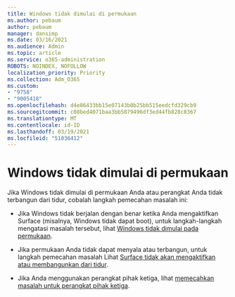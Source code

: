 ```yaml
---
title: Windows tidak dimulai di permukaan
ms.author: pebaum
author: pebaum
manager: dansimp
ms.date: 03/16/2021
ms.audience: Admin
ms.topic: article
ms.service: o365-administration
ROBOTS: NOINDEX, NOFOLLOW
localization_priority: Priority
ms.collection: Adm_O365
ms.custom:
- "9758"
- "9005418"
ms.openlocfilehash: d4e86433bb15e07143b0b25bb515eedcfd329cb9
ms.sourcegitcommit: c08bed4071baa3bb5879496df3ed44fb828c8367
ms.translationtype: MT
ms.contentlocale: id-ID
ms.lasthandoff: 03/19/2021
ms.locfileid: "51036412"
---
```

# <a name="windows-doesnt-start-on-surface"></a>Windows tidak dimulai di permukaan

Jika Windows tidak dimulai di permukaan Anda atau perangkat Anda tidak terbangun dari tidur, cobalah langkah pemecahan masalah ini:

- Jika Windows tidak berjalan dengan benar ketika Anda mengaktifkan Surface (misalnya, Windows tidak dapat boot), untuk langkah-langkah mengatasi masalah tersebut, lihat [Windows tidak dimulai pada permukaan](https://support.microsoft.com/surface/windows-doesn-t-start-on-surface-3dd47ea1-472a-4514-c8e1-ff81bd72be5c).

- Jika permukaan Anda tidak dapat menyala atau terbangun, untuk langkah pemecahan masalah Lihat [Surface tidak akan mengaktifkan atau membangunkan dari tidur](https://support.microsoft.com/surface/surface-won-t-turn-on-or-wake-from-sleep-1e181652-3db8-5ca1-9649-7390fafb102a).

- Jika Anda menggunakan perangkat pihak ketiga, lihat [memecahkan masalah untuk perangkat pihak ketiga](https://support.microsoft.com/topic/b6f3408d-dac9-43e2-82f6-e620ca783636).


